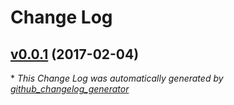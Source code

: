 # Change Log

## [v0.0.1](https://github.com/alexfu/changelogger/tree/v0.0.1) (2017-02-04)


\* *This Change Log was automatically generated by [github_changelog_generator](https://github.com/skywinder/Github-Changelog-Generator)*